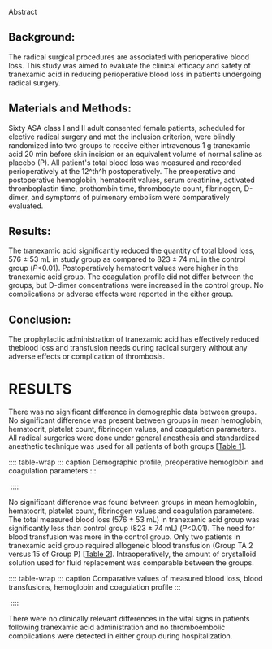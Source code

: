 Abstract

## Background:

The radical surgical procedures are associated with perioperative blood
loss. This study was aimed to evaluate the clinical efficacy and safety
of tranexamic acid in reducing perioperative blood loss in patients
undergoing radical surgery.

## Materials and Methods:

Sixty ASA class I and II adult consented female patients, scheduled for
elective radical surgery and met the inclusion criterion, were blindly
randomized into two groups to receive either intravenous 1 g tranexamic
acid 20 min before skin incision or an equivalent volume of normal
saline as placebo (P). All patient\'s total blood loss was measured and
recorded perioperatively at the 12^th^h postoperatively. The
preoperative and postoperative hemoglobin, hematocrit values, serum
creatinine, activated thromboplastin time, prothombin time, thrombocyte
count, fibrinogen, D-dimer, and symptoms of pulmonary embolism were
comparatively evaluated.

## Results:

The tranexamic acid significantly reduced the quantity of total blood
loss, 576 ± 53 mL in study group as compared to 823 ± 74 mL in the
control group (*P*\<0.01). Postoperatively hematocrit values were higher
in the tranexamic acid group. The coagulation profile did not differ
between the groups, but D-dimer concentrations were increased in the
control group. No complications or adverse effects were reported in the
either group.

## Conclusion:

The prophylactic administration of tranexamic acid has effectively
reduced theblood loss and transfusion needs during radical surgery
without any adverse effects or complication of thrombosis.

# RESULTS

There was no significant difference in demographic data between groups.
No significant difference was present between groups in mean hemoglobin,
hematocrit, platelet count, fibrinogen values, and coagulation
parameters. All radical surgeries were done under general anesthesia and
standardized anesthetic technique was used for all patients of both
groups \[[Table 1](#)\].

:::: table-wrap
::: caption
Demographic profile, preoperative hemoglobin and coagulation parameters
:::

![]()
::::

No significant difference was found between groups in mean hemoglobin,
hematocrit, platelet count, fibrinogen values and coagulation
parameters. The total measured blood loss (576 ± 53 mL) in tranexamic
acid group was significantly less than control group (823 ± 74 mL)
(*P*\<0.01). The need for blood transfusion was more in the control
group. Only two patients in tranexamic acid group required allogeneic
blood transfusion (Group TA 2 versus 15 of Group P) \[[Table 2](#)\].
Intraoperatively, the amount of crystalloid solution used for fluid
replacement was comparable between the groups.

:::: table-wrap
::: caption
Comparative values of measured blood loss, blood transfusions,
hemoglobin and coagulation profile
:::

![]()
::::

There were no clinically relevant differences in the vital signs in
patients following tranexamic acid administration and no thromboembolic
complications were detected in either group during hospitalization.
